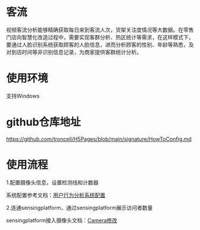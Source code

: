 # 客流
视频客流分析能够精确获取每日来到客流人次，货架关注度情况等大数据。在零售门店向智慧化改造过程中，需要实现客群分析、热区统计等需求，在这样模式下，要通过人脸识别系统获取顾客的人脸信息，进而分析顾客的性别、年龄等熟悉，及对到店时间等非识别信息记录，为商家提供客群统计分析。


# 使用环境

支持Windows

# github仓库地址
https://github.com/troncell/H5Pages/blob/main/signature/HowToConfig.md


# 使用流程

1.配置摄像头信息，设置检测线和计数器

系统配置参考文档：[用户行为分析系统配置](https://github.com/troncell/SensingDocs/blob/main/Docs/PassengerFlow/%E7%94%A8%E6%88%B7%E8%A1%8C%E4%B8%BA%E5%88%86%E6%9E%90%E7%B3%BB%E7%BB%9F%E9%85%8D%E7%BD%AE.md)

2.连通sensingplatform，通过sensingplatform展示访问者数量

sensingplatform接入摄像头文档：[Camera修改](https://github.com/troncell/SensingDocs/blob/main/Docs/PassengerFlow/Camera%E4%BF%AE%E6%94%B9.md)

